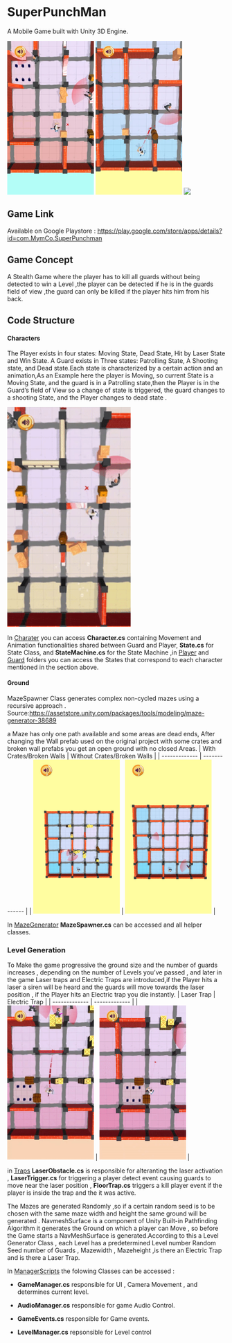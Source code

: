 # SuperPunchMan
<body>
  
A Mobile Game built with Unity 3D Engine.
  
</body>

<img SRC="RobbersRace/Media/Photo1.png" width="200">  <img SRC="RobbersRace/Media/Photo2.png" width="200"> <img SRC="RobbersRace/Media/ezgif.com-gif-maker.gif" width="285">
<body>
  
## Game Link 
  
  Available on Google Playstore : https://play.google.com/store/apps/details?id=com.MymCo.SuperPunchman
 ## Game Concept
  A Stealth Game where the player has to kill all guards without being detected to win a Level ,the player can be detected if he is in the guards field of view ,the guard can only be killed if the player hits him from his back.  
  
  ## Code Structure
  
 #### Characters  
The Player exists in four states: Moving State, Dead State, Hit by Laser State and Win State. A Guard exists in Three states: Patrolling State, A Shooting state, and Dead state.Each state is characterized by a certain action and an animation,As an Example here the player is Moving, so current State is a Moving State,  and the guard is in a Patrolling state,then the Player is in the Guard’s field of View so a change of state is triggered, the guard changes to a shooting State, and the Player changes to dead state .
 <body>
  <img SRC="RobbersRace/Media/Move-Dead.gif" width="285">
  </body>
  
In  [Charater](https://github.com/Mostafaelsherief/SuperPunchMan/tree/main/RobbersRace/Assets/Scripts/Character) you can access **Character.cs** containing Movement and Animation functionalities shared between Guard and Player,  **State.cs** for State Class, and **StateMachine.cs** for the State Machine ,in [Player](https://github.com/Mostafaelsherief/SuperPunchMan/tree/main/RobbersRace/Assets/Scripts/Character/Player) and [Guard](https://github.com/Mostafaelsherief/SuperPunchMan/tree/main/RobbersRace/Assets/Scripts/Character/Guard) folders you can access the States that correspond to each character mentioned in the section above. 
  
  
#### Ground

MazeSpawner Class generates complex non-cycled mazes using a recursive approach . Source:https://assetstore.unity.com/packages/tools/modeling/maze-generator-38689

a Maze has only one path available and some areas are dead ends, After changing the Wall prefab used on the original project with some crates and broken wall prefabs you get an open ground with no closed Areas.
| With Crates/Broken Walls  | Without Crates/Broken Walls |
| ------------- | ------------- |
| <img SRC="RobbersRace/Media/MazeWithCrates.jpg" width="200">  |  <img SRC="RobbersRace/Media/MazeWithoutCrates.jpg" width="200">  |

 In [MazeGenerator](https://github.com/Mostafaelsherief/SuperPunchMan/tree/main/RobbersRace/Assets/Scripts/ManagerScripts/MazeGenerator)  **MazeSpawner.cs** can be accessed and all helper classes.

### Level Generation

To Make the game progressive the ground size  and the number of guards increases , depending on the number of Levels you’ve passed , and later in the game  Laser traps and  Electric Traps are introduced,if the Player hits a laser a siren will be heard and the guards will move towards the laser position , if the Player hits an  Electric trap you die instantly.
 | Laser Trap   | Electric Trap |
| ------------- | ------------- |
| <img SRC="RobbersRace/Media/LaserTrap.gif" width="200">  |  <img SRC="RobbersRace/Media/ElectricTrap.gif" width="200">  |

  in [Traps](https://github.com/Mostafaelsherief/SuperPunchMan/tree/main/RobbersRace/Assets/Scripts/Traps) **LaserObstacle.cs** is responsible for alteranting the laser activation , **LaserTrigger.cs** for triggering a player detect event causing guards to move near the laser position , **FloorTrap.cs** triggers a kill player event if the player is inside the trap and the it was active.  
  
 The Mazes are generated Randomly ,so if a certain random seed is to be chosen with the same maze width and height the same ground will be generated .
NavmeshSurface is a component  of Unity Built-in Pathfinding Algorithm it generates the Ground on which a player can Move , so before the Game starts a NavMeshSurface is generated.According to this a Level Generator Class , each Level has a predetermined Level number Random Seed number of Guards , Mazewidth , Mazeheight ,is there an Electric Trap and  is there a Laser Trap. 
  
In [ManagerScripts](https://github.com/Mostafaelsherief/SuperPunchMan/tree/main/RobbersRace/Assets/Scripts/ManagerScripts/MazeGenerator) the folowing Classes can be accessed : 
* **GameManager.cs** responsible for UI , Camera Movement , and determines current level.  
* **AudioManager.cs** responsible for game Audio Control.
* **GameEvents.cs** responsible for Game events.
* **LevelManager.cs** repsonsible for Level control
  
  



  </body >



